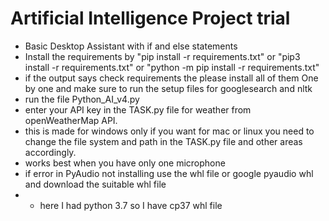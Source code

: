 # Artificial Intelligence Project trial
- Basic Desktop Assistant with if and else statements
- Install the requirements by "pip install -r requirements.txt" or "pip3 install -r requirements.txt" or "python -m pip install -r requirements.txt"
- if the output says check requirements the please install all of them One by one and make sure to run the setup files for googlesearch and nltk
- run the file Python_AI_v4.py
- enter your API key in the TASK.py file for weather from openWeatherMap API.
- this is made for windows only if you want for mac or linux you need to change the file system and path in the TASK.py file and other areas accordingly.
- works best when you have only one microphone
- if error in PyAudio not installing use the whl file or google pyaudio whl and download the suitable whl file 
- - here I had python 3.7 so I have cp37 whl file
